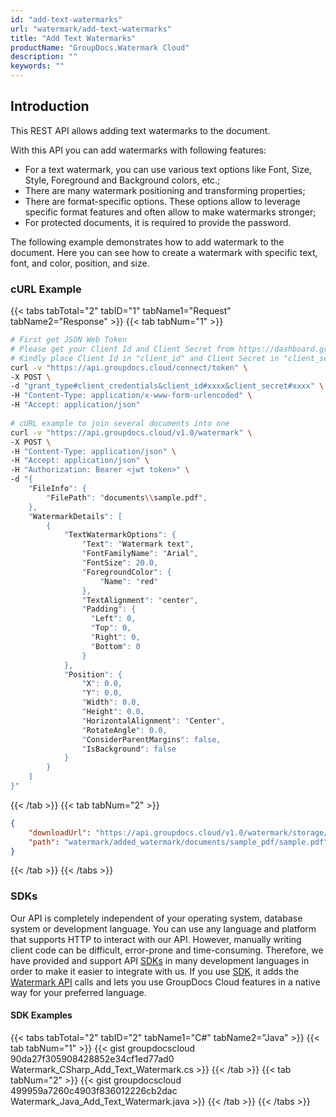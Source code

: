 ```yaml
---
id: "add-text-watermarks"
url: "watermark/add-text-watermarks"
title: "Add Text Watermarks"
productName: "GroupDocs.Watermark Cloud"
description: ""
keywords: ""
---
```






## Introduction ##

This REST API allows adding text watermarks to the document.

With this API you can add watermarks with following features:

* For a text watermark, you can use various text options like Font, Size, Style, Foreground and Background colors, etc.;
* There are many watermark positioning and transforming properties;
* There are format-specific options. These options allow to leverage specific format features and often allow to make watermarks stronger;
* For protected documents, it is required to provide the password.

The following example demonstrates how to add watermark to the document. Here you can see how to create a watermark with specific text, font, and color, position, and size.

### cURL Example ###

{{< tabs tabTotal="2" tabID="1" tabName1="Request" tabName2="Response" >}}
{{< tab tabNum="1" >}}

```bash
# First get JSON Web Token
# Please get your Client Id and Client Secret from https://dashboard.groupdocs.cloud/applications.
# Kindly place Client Id in "client_id" and Client Secret in "client_secret" argument.
curl -v "https://api.groupdocs.cloud/connect/token" \
-X POST \
-d "grant_type#client_credentials&client_id#xxxx&client_secret#xxxx" \
-H "Content-Type: application/x-www-form-urlencoded" \
-H "Accept: application/json"
   
# cURL example to join several documents into one
curl -v "https://api.groupdocs.cloud/v1.0/watermark" \
-X POST \
-H "Content-Type: application/json" \
-H "Accept: application/json" \
-H "Authorization: Bearer <jwt token>" \
-d "{
    "FileInfo": {
        "FilePath": "documents\\sample.pdf",
    },
    "WatermarkDetails": [
        {
            "TextWatermarkOptions": {
                "Text": "Watermark text",
                "FontFamilyName": "Arial",
                "FontSize": 20.0,
                "ForegroundColor": {
                    "Name": "red"
                },
                "TextAlignment": "center",
				"Padding": {
				  "Left": 0,
				  "Top": 0,
				  "Right": 0,
				  "Bottom": 0
				}
            },
            "Position": {
                "X": 0.0,
                "Y": 0.0,
                "Width": 0.0,
                "Height": 0.0,
                "HorizontalAlignment": "Center",
                "RotateAngle": 0.0,
                "ConsiderParentMargins": false,
                "IsBackground": false
            }
        }
    ]
}"
```

{{< /tab >}}
{{< tab tabNum="2" >}}

```json
{
    "downloadUrl": "https://api.groupdocs.cloud/v1.0/watermark/storage/file/watermark/added_watermark/documents/sample_pdf/sample.pdf",
    "path": "watermark/added_watermark/documents/sample_pdf/sample.pdf"
}
```

{{< /tab >}}
{{< /tabs >}}

### SDKs ###

Our API is completely independent of your operating system, database system or development language. You can use any language and platform that supports HTTP to interact with our API. However, manually writing client code can be difficult, error-prone and time-consuming. Therefore, we have provided and support API [SDKs](https://github.com/groupdocs-watermark-cloud) in many development languages in order to make it easier to integrate with us. If you use [SDK](https://github.com/groupdocs-watermark-cloud), it adds the [Watermark API](https://apireference.groupdocs.cloud/watermark/#/Watermark/Add) calls and lets you use GroupDocs Cloud features in a native way for your preferred language.

#### SDK Examples ####

{{< tabs tabTotal="2" tabID="2" tabName1="C#" tabName2="Java" >}}
{{< tab tabNum="1" >}}
{{< gist groupdocscloud 90da27f305908428852e34cf1ed77ad0 Watermark_CSharp_Add_Text_Watermark.cs >}}
{{< /tab >}}
{{< tab tabNum="2" >}}
{{< gist groupdocscloud 499959a7260c4903f836012226cb2dac Watermark_Java_Add_Text_Watermark.java >}}
{{< /tab >}}
{{< /tabs >}}
